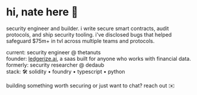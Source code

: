 # hi, nate here 👋

security engineer and builder. i write secure smart contracts, audit protocols, and ship security tooling. i've disclosed bugs that helped safeguard $75m+ in tvl across multiple teams and protocols.

current: security engineer @ thetanuts  
founder: [ledgerize.ai](https://ledgerize.ai), a saas built for anyone who works with financial data.  
formerly: security researcher @ dedaub  
stack: 🛠️ solidity • foundry • typescript • python

building something worth securing or just want to chat? reach out ✉️
